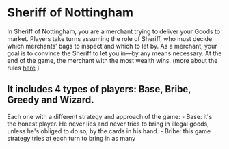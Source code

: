 # Sheriff of Nottingham

In Sheriff of Nottingham, you are a merchant trying to deliver your Goods to market. Players take turns assuming the role of Sheriff, who must decide which merchants’ bags to inspect and which to let by. As a merchant, your goal is to convince the Sheriff to let you in—by any means necessary. At the end of the game, the merchant with the most wealth wins. (more about the rules [here](https://gusandcodotnet.files.wordpress.com/2014/09/son_rulebook_ch09_singlepages.pdf) )

## It includes 4 types of players: Base, Bribe, Greedy and Wizard. 
Each one with a different strategy and approach of the game:
	- Base: it's the honest player. He never lies and never tries to bring in illegal goods, unless he's obliged to do so, by the cards in his hand.
	- Bribe: this game strategy tries at each turn to bring in as many 
